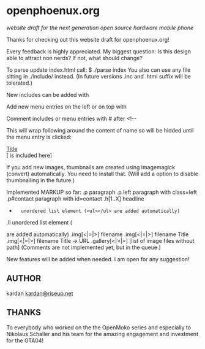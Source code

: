 openphoenux.org
===============

_website draft for the next generation open source hardware mobile phone_

Thanks for checking out this website draft for openphoenux.org!

Every feedback is highly appreciated. My biggest question: Is this design able to attract non nerds? If not, what should change?

To parse update index.html call:
$ ./parse index
You also can use any file sitting in ./include/ instead. (In future versions .inc and .html suffix will be tolerated.)

New includes can be added with
<!-- include:name -->

Add new menu entries on the left or on top with
<!-- top:name Title -->
<!-- left:name Title -->

Comment includes or menu entries with # after <!--

This will wrap following around the content of name so will be hidded until the menu entry is clicked:
 <div id="title" class="tab top">
  <a href="#title" class="menu top">Title</a>
  <div class="content hidden">
   [<name> is included here]
  </div>
 </div>

If you add new images, thumbnails are created using imagemagick (convert) automatically. You need to install that. (Will add a option to disable thumbnailing in the future.)

Implemented MARKUP so far:
.p 		paragraph
.p.left		paragraph with class=left
.p#contact	paragraph with id=contact
.h[1..X]	headline 
*		unordered list element (<ul></ul> are added automatically)
.li		unordered list element (<ul></ul> are added automatically)
.img[<|=|>] filename
.img[<|=|>] filename Title
.img[<|=|>] filename Title -> URL
.gallery[<|>|=] [list of image files without path]
(Comments are not implemented yet, but in the queue.)

New features will be added when needed. I am open for any suggestion!

AUTHOR
-------

kardan <kardan@riseup.net>

THANKS
------

To everybody who worked on the the OpenMoko series and especially to Nikolaus Schaller and his team for the amazing engagement and investment for the GTA04!
